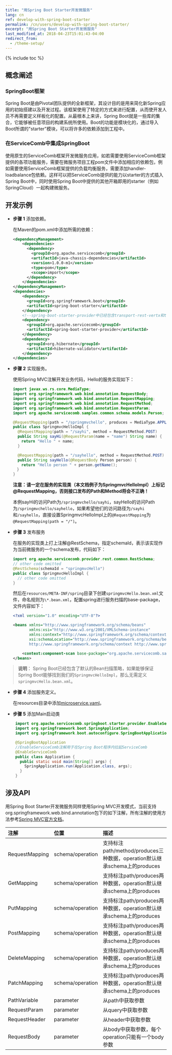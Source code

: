 ```yaml
---
title: "用Spring Boot Starter开发微服务"
lang: cn
ref: develop-with-spring-boot-starter
permalink: /cn/users/develop-with-spring-boot-starter/
excerpt: "用Spring Boot Starter开发微服务"
last_modified_at: 2018-04-23T15:01:43-04:00
redirect_from:
  - /theme-setup/
---
```


{% include toc %}
## 概念阐述
### SpringBoot框架
Spring Boot是由Pivotal团队提供的全新框架，其设计目的是用来简化新Spring应用的初始搭建以及开发过程。该框架使用了特定的方式来进行配置，从而使开发人员不再需要定义样板化的配置。从最根本上来讲，Spring Boot就是一些库的集合，它能够被任意项目的构建系统所使用。Boot的功能是模块化的，通过导入Boot所谓的"starter"模块，可以将许多的依赖添加到工程中。

### 在ServiceComb中集成SpringBoot
使用原生的ServiceComb框架开发微服务应用，如若需要使用ServiceComb框架提供的各项功能服务，需要在微服务项目工程pom文件中添加相应的依赖包，例如需要使用ServiceComb框架提供的负载均衡服务，需要添加handler-loadbalance包依赖。这样可以把ServiceComb提供的能力以starter的方式插入Spring Boot中，同时使用Spring Boot中提供的其他开箱即用的starter（例如SpringCloud）一起构建微服务。

## 开发示例
* **步骤 1** 添加依赖。

   在Maven的pom.xml中添加所需的依赖：
   
    ```xml
    <dependencyManagement>
        <dependencies>
          <dependency>
            <groupId>org.apache.servicecomb</groupId>
            <artifactId>java-chassis-dependencies</artifactId>
            <version>1.0.0-m1</version>
            <type>pom</type>
            <scope>import</scope>
          </dependency>
        </dependencies>
    </dependencyManagement>
    <dependencies>
        <dependency>
          <groupId>org.springframework.boot</groupId>
          <artifactId>spring-boot-starter</artifactId>
        </dependency>
        <!--spring-boot-starter-provider中已经包含transport-rest-vertx和transport-highway-->
        <dependency>
          <groupId>org.apache.servicecomb</groupId>
          <artifactId>spring-boot-starter-provider</artifactId>
        </dependency>
        <dependency>
          <groupId>org.hibernate</groupId>
          <artifactId>hibernate-validator</artifactId>
        </dependency>
    </dependencies>
    ```

* **步骤 2** 实现服务。

   使用Spring MVC注解开发业务代码，Hello的服务实现如下：

   ```java
   import javax.ws.rs.core.MediaType;
   import org.springframework.web.bind.annotation.RequestBody;
   import org.springframework.web.bind.annotation.RequestMapping;
   import org.springframework.web.bind.annotation.RequestMethod;
   import org.springframework.web.bind.annotation.RequestParam;
   import org.apache.servicecomb.samples.common.schema.models.Person;
   
   @RequestMapping(path = "/springmvchello", produces = MediaType.APPLICATION_JSON)
   public class SpringmvcHelloImpl {
     @RequestMapping(path = "/sayhi", method = RequestMethod.POST)
     public String sayHi(@RequestParam(name = "name") String name) {
   　  return "Hello " + name;
     }

     @RequestMapping(path = "/sayhello", method = RequestMethod.POST)
     public String sayHello(@RequestBody Person person) {
   　  return "Hello person " + person.getName();
   　}
   }
   ```
   
   **注意：请一定在服务的实现类（本文档例子为SpringmvcHelloImpl）上标记@RequestMapping，否则接口发布的Path和Method将会不正确！**
         
   本例sayHi的访问Path为`/springmvchello/sayhi`，sayHello的访问Path为`/springmvchello/sayhello`，如果希望他们的访问路径为`/sayhi`和`/sayhello`，直接设置SpringmvcHelloImpl上的`@RequestMapping`为`@RequestMapping(path = "/")`。

* **步骤 3** 发布服务

   在服务的实现类上打上注解@RestSchema，指定schemaId，表示该实现作为当前微服务的一个schema发布，代码如下：

   ```java
   import org.apache.servicecomb.provider.rest.common.RestSchema;
   // other code omitted
   @RestSchema(schemaId = "springmvcHello")
   public class SpringmvcHelloImpl {
     // other code omitted
   }
   ```

   然后在`resources/META-INF/spring`目录下创建`springmvcHello.bean.xml`文件，命名规则为`\*.bean.xml`，配置spring进行服务扫描的base-package，文件内容如下：

   ```xml
   <?xml version="1.0" encoding="UTF-8"?>
   
   <beans xmlns="http://www.springframework.org/schema/beans"
          xmlns:xsi="http://www.w3.org/2001/XMLSchema-instance"
          xmlns:context="http://www.springframework.org/schema/context"
          xsi:schemaLocation="http://www.springframework.org/schema/beans classpath:org/springframework/beans/factory/xml/spring-beans-3.0.xsd
          http://www.springframework.org/schema/context http://www.springframework.org/schema/context/spring-context-3.0.xsd">
   
       <context:component-scan base-package="org.apache.servicecomb.samples.springmvc.provider"/>
   </beans>
   ```

> **说明**：
Spring Boot已经包含了默认的Bean扫描策略，如果能够保证Spring Boot能够找到我们的`SpringmvcHelloImpl`，那么无需定义`springmvcHello.bean.xml`。

* **步骤 4** 添加服务定义。

   在resources目录中添加[microservice.yaml](https://docs.servicecomb.io/java-chassis/zh_CN/build-provider/definition/service-definition.html)。
   
* **步骤 5** 添加Main启动类

   ```java
    import org.apache.servicecomb.springboot.starter.provider.EnableServiceComb;
    import org.springframework.boot.SpringApplication;
    import org.springframework.boot.autoconfigure.SpringBootApplication;

    @SpringBootApplication
    //EnableServiceComb注解用于在Spring Boot程序内拉起ServiceComb
    @EnableServiceComb
    public class Application {
      public static void main(String[] args) {
        SpringApplication.run(Application.class, args);
      }
    }
   ```

## 涉及API

用Spring Boot Starter开发微服务同样使用Spring MVC开发模式，当前支持org.springframework.web.bind.annotation包下的如下注解，所有注解的使用方法参考[Spring MVC官方文档](https://docs.spring.io/spring/docs/current/spring-framework-reference/html/mvc.html)。

| 注解 | 位置 | 描述 |
| :--- | :--- | :--- |
| RequestMapping | schema/operation | 支持标注path/method/produces三种数据，operation默认继承schema上的produces |
| GetMapping | schema/operation | 支持标注path/produces两种数据，operation默认继承schema上的produces |
| PutMapping | schema/operation | 支持标注path/produces两种数据，operation默认继承schema上的produces |
| PostMapping | schema/operation | 支持标注path/produces两种数据，operation默认继承schema上的produces |
| DeleteMapping | schema/operation | 支持标注path/produces两种数据，operation默认继承schema上的produces |
| PatchMapping | schema/operation | 支持标注path/produces两种数据，operation默认继承schema上的produces |
| PathVariable | parameter | 从path中获取参数 |
| RequestParam | parameter | 从query中获取参数 |
| RequestHeader | parameter | 从header中获取参数 |
| RequestBody | parameter | 从body中获取参数，每个operation只能有一个body参数 |

